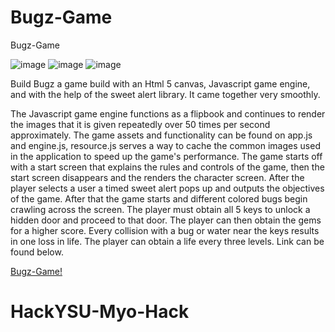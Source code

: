 # Bugz-Game
Bugz-Game

![image](https://cloud.githubusercontent.com/assets/10437615/12095842/7d63fb90-b2df-11e5-86df-63045dedc9d1.png "Bugz")
![image](https://cloud.githubusercontent.com/assets/10437615/12095853/85ec159a-b2df-11e5-87e1-7bac8291e937.png)
![image](https://cloud.githubusercontent.com/assets/10437615/12095860/8fd96c7e-b2df-11e5-822e-2e0a3871f703.png)




Build Bugz a game build with an Html 5 canvas, Javascript game engine, and with the help of the sweet alert library. It came together very smoothly. 

The Javascript game engine functions as a flipbook and continues to render the images that it is given repeatedly over 50 times per second approximately. The game assets and functionality can be found on app.js and engine.js, resource.js serves a way to cache the common images used in the application to speed up the game's performance. The game starts off with a start screen that explains the rules and controls of the game, then the start screen disappears and the renders the character screen. After the player selects a user a timed sweet alert pops up and outputs the objectives of the game. After that the game starts and different colored bugs begin crawling across the screen. The player must obtain all 5 keys to unlock a hidden door and proceed to that door. The player can then obtain the gems for a higher score. Every collision with a bug or water near the keys results in one loss in life. The player can obtain a life every three levels. Link can be found below.

<a href="http://jsgame-1180.appspot.com/" target="_blank">Bugz-Game!</a>
# HackYSU-Myo-Hack

